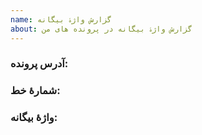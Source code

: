 ```yaml
---
name: گزارش واژۀ بیگانه
about: گزارش واژۀ بیگانه در پرونده های من
---
```

### آدرس پرونده:

### شمارۀ خط:

### واژۀ بیگانه:
